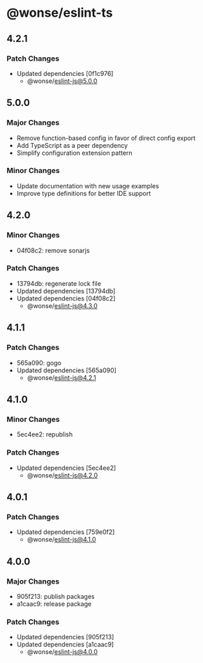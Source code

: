 # @wonse/eslint-ts

## 4.2.1

### Patch Changes

- Updated dependencies [0f1c976]
  - @wonse/eslint-js@5.0.0

## 5.0.0

### Major Changes

- Remove function-based config in favor of direct config export
- Add TypeScript as a peer dependency
- Simplify configuration extension pattern

### Minor Changes

- Update documentation with new usage examples
- Improve type definitions for better IDE support

## 4.2.0

### Minor Changes

- 04f08c2: remove sonarjs

### Patch Changes

- 13794db: regenerate lock file
- Updated dependencies [13794db]
- Updated dependencies [04f08c2]
  - @wonse/eslint-js@4.3.0

## 4.1.1

### Patch Changes

- 565a090: gogo
- Updated dependencies [565a090]
  - @wonse/eslint-js@4.2.1

## 4.1.0

### Minor Changes

- 5ec4ee2: republish

### Patch Changes

- Updated dependencies [5ec4ee2]
  - @wonse/eslint-js@4.2.0

## 4.0.1

### Patch Changes

- Updated dependencies [759e0f2]
  - @wonse/eslint-js@4.1.0

## 4.0.0

### Major Changes

- 905f213: publish packages
- a1caac9: release package

### Patch Changes

- Updated dependencies [905f213]
- Updated dependencies [a1caac9]
  - @wonse/eslint-js@4.0.0
